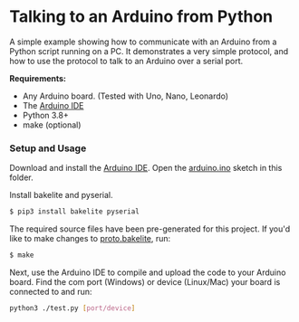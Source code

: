 # Talking to an Arduino from Python
A simple example showing how to communicate with an Arduino from a Python script running on a PC. It demonstrates a very simple protocol, and how to use the protocol to talk to an Arduino over a serial port.

__Requirements:__
* Any Arduino board. (Tested with Uno, Nano, Leonardo)
* The [Arduino IDE](https://www.arduino.cc/en/software)
* Python 3.8+
* make (optional)

### Setup and Usage
Download and install the [Arduino IDE](https://www.arduino.cc/en/software).
Open the [arduino.ino](./arduino.ino) sketch in this folder.


Install bakelite and pyserial.
```bash
$ pip3 install bakelite pyserial
```

The required source files have been pre-generated for this project.
If you'd like to make changes to [proto.bakelite](./proto.bakelite), run:
```bash
$ make
```

Next, use the Arduino IDE to compile and upload the code to your Arduino board.
Find the com port (Windows) or device (Linux/Mac) your board is connected to and run:
```bash
python3 ./test.py [port/device]
```